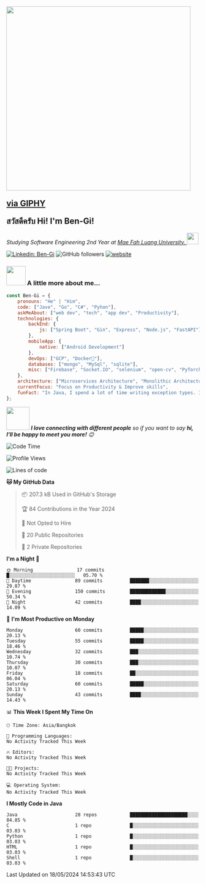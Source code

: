 <h2><img src="https://media.giphy.com/media/L3nWlmgyqCeU8/giphy.gif" width="480" height="480" frameBorder="0" class="giphy-embed" allowFullScreen></img><p><a href="https://giphy.com/gifs/bread-L3nWlmgyqCeU8">via GIPHY</a></p>สวัสดีครับ Hi! I'm Ben-Gi!</h2>
<p><em>Studying Software Engineering 2nd Year at <a href="https://en.mfu.ac.th/home.html"> Mae Fah Luang University.
</a><img src="https://media.giphy.com/media/WUlplcMpOCEmTGBtBW/giphy.gif" width="30"> </em></p>


[![Linkedin: Ben-Gi](https://img.shields.io/badge/-BenGi-blue?style=flat-square&logo=Linkedin&logoColor=white&link=https://www.linkedin.com/in/nimit-tanbooutor-798139246/)](https://www.linkedin.com/in/nimit-tanbooutor-798139246/)
![GitHub followers](https://img.shields.io/github/followers/6531503042?label=Follow&style=social)
[![website](https://img.shields.io/badge/Website-46a2f1.svg?&style=flat-square&logo=Google-Chrome&logoColor=white&link=https://6531503042.github.io/Portfolio-BenGi/)](https://6531503042.github.io/Portfolio-BenGi/)

### <img src="https://media.giphy.com/media/VgCDAzcKvsR6OM0uWg/giphy.gif" width="50"> A little more about me...  

```javascript
const Ben-Gi = {
    pronouns: "He" | "Him",
    code: ["Jave", "Go", "C#", "Pyhon"],
    askMeAbout: ["web dev", "tech", "app dev", "Productivity"],
    technologies: {
        backEnd: {
            js: ["Spring Boot", "Gin", "Express", "Node.js", "FastAPI"],
        },
        mobileApp: {
            native: ["Android Development"]
        },
        devOps: ["GCP", "Docker🐳"],
        databases: ["mongo", "MySql", "sqlite"],
        misc: ["Firebase", "Socket.IO", "selenium", "open-cv", "PyTorch"]
    },
    architecture: ["Microservices Architecture", "Monolithic Architecture", "Single page applications"],
    currentFocus: "Focus on Productivity & Improve skills",
    funFact: "In Java, I spend a lot of time writing exception types. It feels like you have to catch everything, just like in baseball."
};
```

<img src="https://media.giphy.com/media/LnQjpWaON8nhr21vNW/giphy.gif" width="60"> <em><b>I love connecting with different people</b> so if you want to say <b>hi, I'll be happy to meet you more!</b> 😊</em>

<!--START_SECTION:waka-->
![Code Time](http://img.shields.io/badge/Code%20Time-0%20secs-blue)

![Profile Views](http://img.shields.io/badge/Profile%20Views-10-blue)

![Lines of code](https://img.shields.io/badge/From%20Hello%20World%20I%27ve%20Written-1.1%20million%20lines%20of%20code-blue)

**🐱 My GitHub Data** 

> 📦 207.3 kB Used in GitHub's Storage 
 > 
> 🏆 84 Contributions in the Year 2024
 > 
> 🚫 Not Opted to Hire
 > 
> 📜 20 Public Repositories 
 > 
> 🔑 2 Private Repositories 
 > 
**I'm a Night 🦉** 

```text
🌞 Morning                17 commits          █░░░░░░░░░░░░░░░░░░░░░░░░   05.70 % 
🌆 Daytime                89 commits          ███████░░░░░░░░░░░░░░░░░░   29.87 % 
🌃 Evening                150 commits         █████████████░░░░░░░░░░░░   50.34 % 
🌙 Night                  42 commits          ████░░░░░░░░░░░░░░░░░░░░░   14.09 % 
```
📅 **I'm Most Productive on Monday** 

```text
Monday                   60 commits          █████░░░░░░░░░░░░░░░░░░░░   20.13 % 
Tuesday                  55 commits          █████░░░░░░░░░░░░░░░░░░░░   18.46 % 
Wednesday                32 commits          ███░░░░░░░░░░░░░░░░░░░░░░   10.74 % 
Thursday                 30 commits          ███░░░░░░░░░░░░░░░░░░░░░░   10.07 % 
Friday                   18 commits          ██░░░░░░░░░░░░░░░░░░░░░░░   06.04 % 
Saturday                 60 commits          █████░░░░░░░░░░░░░░░░░░░░   20.13 % 
Sunday                   43 commits          ████░░░░░░░░░░░░░░░░░░░░░   14.43 % 
```


📊 **This Week I Spent My Time On** 

```text
🕑︎ Time Zone: Asia/Bangkok

💬 Programming Languages: 
No Activity Tracked This Week

🔥 Editors: 
No Activity Tracked This Week

🐱‍💻 Projects: 
No Activity Tracked This Week

💻 Operating System: 
No Activity Tracked This Week
```

**I Mostly Code in Java** 

```text
Java                     28 repos            █████████████████████░░░░   84.85 % 
C                        1 repo              █░░░░░░░░░░░░░░░░░░░░░░░░   03.03 % 
Python                   1 repo              █░░░░░░░░░░░░░░░░░░░░░░░░   03.03 % 
HTML                     1 repo              █░░░░░░░░░░░░░░░░░░░░░░░░   03.03 % 
Shell                    1 repo              █░░░░░░░░░░░░░░░░░░░░░░░░   03.03 % 
```




 Last Updated on 18/05/2024 14:53:43 UTC
<!--END_SECTION:waka-->
